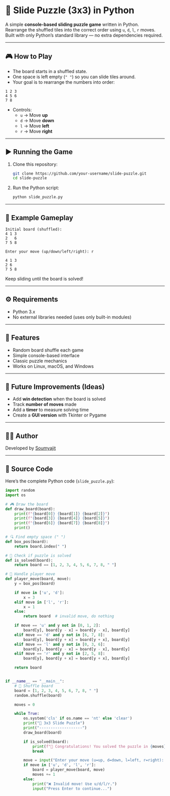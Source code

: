# 🧩 Slide Puzzle (3x3) in Python

A simple **console-based sliding puzzle game** written in Python.  
Rearrange the shuffled tiles into the correct order using `u`, `d`, `l`, `r` moves.  
Built with only Python’s standard library — no extra dependencies required.  

---
<!--
## 🎥 Live Demo

![Slide Puzzle Demo](demo.gif)

👉 Try it online: ## 🚀 [![Open in Streamlit](https://static.streamlit.io/badges/streamlit_badge_black_white.svg)](https://your-app-url.streamlit.app)
-->





## 🎮 How to Play

- The board starts in a shuffled state.
- One space is left empty (`" "`) so you can slide tiles around.
- Your goal is to rearrange the numbers into order:

```
1 2 3
4 5 6
7 8  
```

- Controls:  
  - `u` → Move **up**  
  - `d` → Move **down**  
  - `l` → Move **left**  
  - `r` → Move **right**

---

## ▶️ Running the Game

1. Clone this repository:
   ```bash
   git clone https://github.com/your-username/slide-puzzle.git
   cd slide-puzzle
   ```

2. Run the Python script:
   ```bash
   python slide_puzzle.py
   ```

---

## 📝 Example Gameplay

```
Initial board (shuffled):
4 1 3
2   6
7 5 8

Enter your move (up/down/left/right): r

4 1 3
2 6  
7 5 8
```

Keep sliding until the board is solved!

---

## ⚙️ Requirements

- Python 3.x  
- No external libraries needed (uses only built-in modules)

---

## 📌 Features

- Random board shuffle each game  
- Simple console-based interface  
- Classic puzzle mechanics  
- Works on Linux, macOS, and Windows  

---

## 🚀 Future Improvements (Ideas)

- Add **win detection** when the board is solved  
- Track **number of moves** made  
- Add a **timer** to measure solving time  
- Create a **GUI version** with Tkinter or Pygame  

---

## 🧑‍💻 Author

Developed by [Soumyajit](https://github.com/soumyacodes13)

---

## 📜 Source Code

Here’s the complete Python code (`slide_puzzle.py`):

```python
import random
import os

# 🎮 Draw the board
def draw_board(board):
    print(f"{board[0]} {board[1]} {board[2]}")
    print(f"{board[3]} {board[4]} {board[5]}")
    print(f"{board[6]} {board[7]} {board[8]}")
    print()

# 🔍 Find empty space (" ")
def box_pos(board):
    return board.index(" ")

# 🎯 Check if puzzle is solved
def is_solved(board):
    return board == [1, 2, 3, 4, 5, 6, 7, 8, " "]

# 👤 Handle player move
def player_move(board, move):
    y = box_pos(board)

    if move in ['u', 'd']:
        x = 3
    elif move in ['l', 'r']:
        x = 1
    else:
        return board  # invalid move, do nothing

    if move == 'u' and y not in [0, 1, 2]:
        board[y], board[y - x] = board[y - x], board[y]
    elif move == 'd' and y not in [6, 7, 8]:
        board[y], board[y + x] = board[y + x], board[y]
    elif move == 'l' and y not in [0, 3, 6]:
        board[y], board[y - x] = board[y - x], board[y]
    elif move == 'r' and y not in [2, 5, 8]:
        board[y], board[y + x] = board[y + x], board[y]

    return board


if __name__ == "__main__":
    # 🔀 Shuffle board
    board = [1, 2, 3, 4, 5, 6, 7, 8, " "]
    random.shuffle(board)

    moves = 0

    while True:
        os.system('cls' if os.name == 'nt' else 'clear')
        print("🧩 3x3 Slide Puzzle")
        print("-------------------")
        draw_board(board)

        if is_solved(board):
            print(f"🎉 Congratulations! You solved the puzzle in {moves} moves.")
            break

        move = input("Enter your move (u=up, d=down, l=left, r=right): ").lower().strip()
        if move in ['u', 'd', 'l', 'r']:
            board = player_move(board, move)
            moves += 1
        else:
            print("❌ Invalid move! Use u/d/l/r.")
            input("Press Enter to continue...")
```
